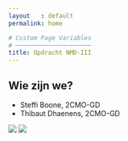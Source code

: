 ```yaml
---
layout   : default
permalink: home

# Custom Page Variables
# ─────────────────────
title: Opdracht NMD-III
---
```


Wie zijn we?
------------

 - Steffi Boone, 2CMO-GD
 - Thibaut Dhaenens, 2CMO-GD

<img src="../../assets/Images/30848532_10216410355040630_903861907627236590_o.jpg" class="round col-3">
<img src="../../assets/Images/17760215_10212767703250254_1504643583277174030_n.jpg" class="round col-3">
